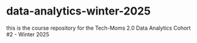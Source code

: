 # data-analytics-winter-2025
this is the course repository for the Tech-Moms 2.0 Data Analytics Cohort #2 - Winter 2025
